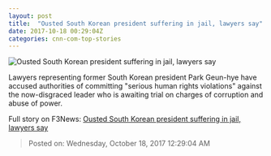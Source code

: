 ```yaml
---
layout: post
title:  "Ousted South Korean president suffering in jail, lawyers say"
date: 2017-10-18 00:29:04Z
categories: cnn-com-top-stories
---
```


![Ousted South Korean president suffering in jail, lawyers say](http://cdn.cnn.com/cnnnext/dam/assets/171017091144-park-geun-hye-october-super-tease.jpg)

Lawyers representing former South Korean president Park Geun-hye have accused authorities of committing "serious human rights violations" against the now-disgraced leader who is awaiting trial on charges of corruption and abuse of power.


Full story on F3News: [Ousted South Korean president suffering in jail, lawyers say](http://www.f3nws.com/n/Qfdt3)

> Posted on: Wednesday, October 18, 2017 12:29:04 AM
